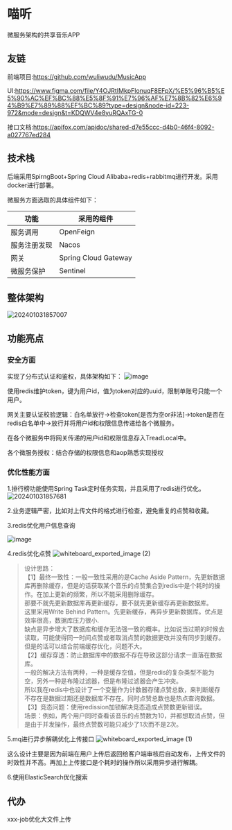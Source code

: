 # 喵听

微服务架构的共享音乐APP

## 友链
前端项目:https://github.com/wuliwudu/MusicApp

UI:https://www.figma.com/file/Y4OJRtIMkpFlonuqF8EFpX/%E5%96%B5%E5%90%AC%EF%BC%88%E5%8F%91%E7%96%AF%E7%8B%82%E6%94%B9%E7%89%88%EF%BC%89?type=design&node-id=223-972&mode=design&t=KDQWV4e8yuRQAxTG-0

接口文档:https://apifox.com/apidoc/shared-d7e55ccc-d4b0-46f4-8092-a027767ed284

## 技术栈

后端采用SpirngBoot+Spring Cloud Alibaba+redis+rabbitmq进行开发。采用docker进行部署。

微服务方面选取的具体组件如下：

| 功能         | 采用的组件           |
| ------------ | -------------------- |
| 服务调用     | OpenFeign            |
| 服务注册发现 | Nacos                |
| 网关         | Spring Cloud Gateway |
| 微服务保护     | Sentinel             |

## 整体架构

![202401031857007](https://github.com/flying-pig-z/CloudMusic/assets/117554874/e2246ba1-6ebf-46ca-a7f0-a572a8c49744)

## 功能亮点

### 安全方面

实现了分布式认证和鉴权，具体架构如下：
![image](https://github.com/flying-pig-z/CloudMusic/assets/117554874/b91c8159-75c8-465c-a681-b58eb4e3fbae)


使用redis维护token，键为用户id，值为token对应的uuid，限制单账号只能一个用户。

网关主要认证校验逻辑：白名单放行->检查token[是否为空or非法]->token是否在redis白名单中->放行并将用户id和权限信息传递给各个微服务。

在各个微服务中将网关传递的用户id和权限信息存入TreadLocal中。

各个微服务授权：结合存储的权限信息和aop熟悉实现授权


### 优化性能方面

1.排行榜功能使用Spring Task定时任务实现，并且采用了redis进行优化。
![202401031857681](https://github.com/flying-pig-z/CloudMusic/assets/117554874/a217bd6b-0004-4d2f-94c4-4f52eb5931a1)

2.业务逻辑严密，比如对上传文件的格式进行检查，避免重复的点赞和收藏。

3.redis优化用户信息查询

![image](https://github.com/flying-pig-z/CloudMusic/assets/117554874/3ba2601e-b6ea-45b7-a473-467fc1e4b6ca)


4.redis优化点赞
![whiteboard_exported_image (2)](https://github.com/flying-pig-z/CloudMusic/assets/117554874/66a57721-56c0-45a7-910d-8163d2d63595)
> 设计思路：<br>
> 【1】最终一致性：一般一致性采用的是Cache Aside Pattern，先更新数据库再删除缓存，但是的话获取某个音乐的点赞集合到redis中是个耗时的操作。在加上更新的频繁，所以不能采用删除缓存。<br>
> 那要不就先更新数据库再更新缓存，要不就先更新缓存再更新数据库。<br>
> 这里采用Write Behind Pattern。先更新缓存，再异步更新数据库。优点是效率很高，数据库压力很小.<br>
> 缺点是异步增大了数据库和缓存无法强一致的概率。比如说当过期的时候去读取，可能使得同一时间点赞或者取消点赞的数据更改并没有同步到缓存。但是的话可以结合前端缓存优化，问题不大。<br>
> 【2】缓存穿透：防止数据库中的数据不存在导致这部分请求一直落在数据库。<br>
> 一般的解决方法有两种，一种是缓存空值，但是redis的复杂类型不能为空，另外一种是布隆过滤器，但是布隆过滤器会产生冲突。<br>
> 所以我在redis中也设计了一个变量作为计数器存储点赞总数，来判断缓存不存在是数据过期还是数据库不存在。同时点赞总数也是热点查询数据。<br>
> 【3】竞态问题：使用redission加锁解决竞态造成点赞数更新错误。<br>
> 场景：例如，两个用户同时查看该音乐的点赞数为10，并都想取消点赞，但是由于并发操作，最终点赞数可能只减少了1次而不是2次。<br>

5.mq进行异步解耦优化上传接口
![whiteboard_exported_image (1)](https://github.com/flying-pig-z/CloudMusic/assets/117554874/5a0fd272-ba9c-45c5-96de-2dcfab4f4d66)

这么设计主要是因为前端在用户上传后返回给客户端审核后自动发布，上传文件的时效性并不高。再加上上传接口是个耗时的操作所以采用异步进行解耦。

6.使用ElasticSearch优化搜索

## 代办

xxx-job优化大文件上传

